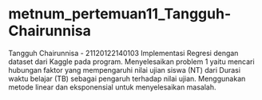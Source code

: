 # metnum_pertemuan11_Tangguh-Chairunnisa
Tangguh Chairunnisa - 21120122140103
Implementasi Regresi dengan dataset dari Kaggle pada program. Menyelesaikan problem 1 yaitu mencari hubungan faktor yang mempengaruhi nilai ujian siswa (NT) dari Durasi waktu belajar (TB) sebagai pengaruh terhadap nilai ujian. Menggunakan metode linear dan eksponensial untuk menyelesaikan masalah.
